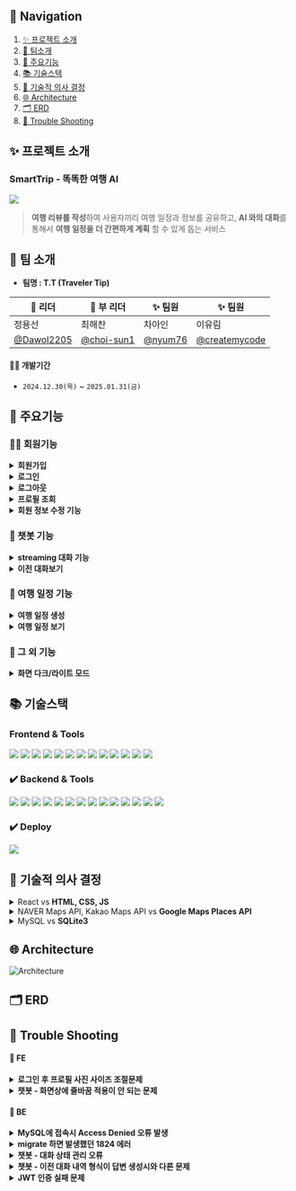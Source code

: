 ## 📖 Navigation

1. [✨ 프로젝트 소개](#-프로젝트-소개)
2. [🥳 팀소개](#-팀-소개)
3. [🔮 주요기능](#-주요기능)
4. [📚️ 기술스택](#️-기술스택)
5. [💭 기술적 의사 결정](#️-기술적-의사-결정)
6. [🌐 Architecture](#-architecture)
7. [🗂 ERD](#-erd)
8. [🚨 Trouble Shooting](#-trouble-shooting)

## ✨ 프로젝트 소개
###  SmartTrip - 똑똑한 여행 AI
![](https://blog.kakaocdn.net/dn/MVDYp/btsL11Tv1zv/3TuYD9yiPKyrNTH94beA9K/img.gif)
> **여행 리뷰를 작성**하여 사용자끼리 여행 일정과 정보를 공유하고,
> **AI 와의 대화**를 통해서 **여행 일정을 더 간편하게 계획** 할 수 있게 돕는 서비스


## 🥳 팀 소개
- **팀명 : T.T (Traveler Tip)**

| 👑 리더 | 👑 부 리더 | ✨ 팀원 | ✨ 팀원 |
| --- | --- | --- | --- |
| 정용선 | 최해찬 | 차아인 | 이유림 |
|[@Dawol2205](https://github.com/Dawol2205)|[@choi-sun1](https://github.com/choi-sun1)|[@nyum76]()|[@createmycode](https://github.com/createmycode)|


#### 🧑‍💻 개발기간
- `2024.12.30(목)` ~ `2025.01.31(금)`

## 🔮 주요기능
### 🧑‍💻 회원기능
<details>
<summary><b>회원가입</b></summary>
<div markdown="1">

![회원가입](https://blog.kakaocdn.net/dn/nEaAy/btsL2eZh13g/ququv8mrbukldzCMxBVdWk/img.gif)

</div>
</details>

<details>
<summary><b>로그인</b></summary>
<div markdown="1">

![로그인](https://img1.daumcdn.net/thumb/R1280x0/?scode=mtistory2&fname=https%3A%2F%2Fblog.kakaocdn.net%2Fdn%2FMb7y2%2FbtsL3Pddhf1%2FnGSmciw2lJlYQSlLKhOHbk%2Fimg.png)

</div>
</details>

<details>
<summary><b>로그아웃</b></summary>
<div markdown="1">

오른쪽 위 프로필 한 번 누르고 로그아웃
![로그아웃](https://img1.daumcdn.net/thumb/R1280x0/?scode=mtistory2&fname=https%3A%2F%2Fblog.kakaocdn.net%2Fdn%2Fdb4piY%2FbtsL26fx1SM%2FSkXJ92Px1reViZAywvhmh0%2Fimg.png)

</div>
</details>


<details>
<summary><b>프로필 조회</b></summary>
<div markdown="1">

![프로필 조회](https://img1.daumcdn.net/thumb/R1280x0/?scode=mtistory2&fname=https%3A%2F%2Fblog.kakaocdn.net%2Fdn%2Fb68miH%2FbtsL4qYkujC%2Fu8xlVvZSM98OYix0l8wYeK%2Fimg.png)

</div>
</details>

<details>
<summary><b>회원 정보 수정 기능</b></summary>
<div markdown="1">

![회원 정보 수정](https://blog.kakaocdn.net/dn/m9Pjq/btsL3qxWM1m/I9N1W6tHk6JEPpkeOCkwE1/img.gif)

</div>
</details>


### 🤖 챗봇 기능
<details>
<summary><b>streaming 대화 기능</b></summary>
<div markdown="1">

![대화 기능](https://blog.kakaocdn.net/dn/cuxZ4M/btsL3mJeZOv/sriFSRYPLQEFK4g8GFm0L0/img.gif)

</div>
</details>

<details>
<summary><b>이전 대화보기</b></summary>
<div markdown="1">

![챗봇 기능](https://blog.kakaocdn.net/dn/baTCTx/btsL2A8TBpD/Axnw5Vf65UDC4uj1V52NH0/img.gif)

</div>
</details>

### 📆 여행 일정 기능
<details>
<summary><b>여행 일정 생성</b></summary>
<div markdown="1">

![](https://img1.daumcdn.net/thumb/R1280x0/?scode=mtistory2&fname=https%3A%2F%2Fblog.kakaocdn.net%2Fdn%2FTG5eD%2FbtsL4prACry%2FG5DLeejGE2rxwUB886mNWK%2Fimg.png)

</div>
</details>

<details>
<summary><b>여행 일정 보기</b></summary>
<div markdown="1">

</div>
</details>

### 🎨 그 외 기능

<details>
<summary><b>화면 다크/라이트 모드</b></summary>
<div markdown="1">

![화면 모드](https://blog.kakaocdn.net/dn/bZxYtm/btsL2aCXu6j/3ht0wz2FXx9OZH2Rzp3kg1/img.gif)

</div>
</details>



## 📚️ 기술스택

### Frontend & Tools

<div>
    <img src="https://img.shields.io/badge/Python-FFD43B?style=for-the-badge&logo=python&logoColor=blue">
    <img src="https://img.shields.io/badge/CSS3-1572B6?style=for-the-badge&logo=css3&logoColor=white">
    <img src="https://img.shields.io/badge/JavaScript-323330?style=for-the-badge&logo=javascript&logoColor=F7DF1E">
    <img src="https://img.shields.io/badge/Slack-4A154B?style=for-the-badge&logo=slack&logoColor=white">
    <img src="https://img.shields.io/badge/Jira-0052CC?style=for-the-badge&logo=Jira&logoColor=white">
    <img src="https://img.shields.io/badge/Notion-000000?style=for-the-badge&logo=notion&logoColor=white">
    <img src="https://img.shields.io/badge/Django-092E20?style=for-the-badge&logo=django&logoColor=green">
    <img src="https://img.shields.io/badge/GIT-E44C30?style=for-the-badge&logo=git&logoColor=white"/>
    <img src="https://img.shields.io/badge/GitHub-100000?style=for-the-badge&logo=github&logoColor=white">
    <img src="https://img.shields.io/badge/Figma-F24E1E?style=for-the-badge&logo=figma&logoColor=white">
    <img src="https://img.shields.io/badge/Colab-F9AB00?style=for-the-badge&logo=googlecolab&color=525252">
    <img src="https://img.shields.io/badge/Visual_Studio_Code-0078D4?style=for-the-badge&logo=visual%20studio%20code&logoColor=white">
    <img src="https://img.shields.io/badge/ZEP-6758ff?style=for-the-badge&logo=visual%20studio%20code&logoColor=white">
</div>


### ✔️ Backend & Tools

<div>
    <img src="https://img.shields.io/badge/Python-FFD43B?style=for-the-badge&logo=python&logoColor=blue">
    <img src="https://camo.githubusercontent.com/4c4a57a11a83f99eafb6eaaaaf65ea43e0fc446fccbf8533aac7e9be1067aaf7/68747470733a2f2f696d672e736869656c64732e696f2f62616467652f446a616e676f2d3039324532303f7374796c653d666f722d7468652d6261646765266c6f676f3d446a616e676f266c6f676f436f6c6f723d7768697465">
    <img src="https://img.shields.io/badge/Postman-FF6C37?style=for-the-badge&logo=Postman&logoColor=white">
    <img src="https://img.shields.io/badge/scikit_learn-F7931E?style=for-the-badge&logo=scikit-learn&logoColor=white">
    <img src="https://img.shields.io/badge/ChatGPT-74aa9c?style=for-the-badge&logo=openai&logoColor=white">
    <img src="https://img.shields.io/badge/Slack-4A154B?style=for-the-badge&logo=slack&logoColor=white"/>
    <img src="https://img.shields.io/badge/Jira-0052CC?style=for-the-badge&logo=Jira&logoColor=white">
    <img src="https://img.shields.io/badge/Notion-000000?style=for-the-badge&logo=notion&logoColor=white">
    <img src="https://img.shields.io/badge/GitHub-100000?style=for-the-badge&logo=github&logoColor=white">
    <img src="https://img.shields.io/badge/GIT-E44C30?style=for-the-badge&logo=git&logoColor=white">
    <img src="https://img.shields.io/badge/Colab-F9AB00?style=for-the-badge&logo=googlecolab&color=525252"/>
    <img src="https://img.shields.io/badge/Visual_Studio_Code-0078D4?style=for-the-badge&logo=visual%20studio%20code&logoColor=white">
    <img src="https://img.shields.io/badge/ZEP-6758ff?style=for-the-badge&logo=visual%20studio%20code&logoColor=white">
    <img src="https://img.shields.io/badge/Sqlite-003B57?style=for-the-badge&logo=sqlite&logoColor=white">
    
</div>

### ✔️ Deploy

<div>
    <img src="https://img.shields.io/badge/AWS_EC2-FF9900?style=for-the-badge&logo=amazonaws&logoColor=white">
</div>

## 💭 기술적 의사 결정

<details>
<summary>React vs <b>HTML, CSS, JS</b></summary>
<div markdown="1">

- 프로젝트가 비교적 간단함.
- 동적인 인터페이스가 크게 필요하지 않음.
- Django 템플릿 엔진이 HTML, CSS, JS 와 완벽히 통합되어 있음.
- 초기 로드가 가볍고 빠름.

위와 같은 이유로 React 를 프론트엔드 프레임 워크로 사용하는 것 대신 HTML, CSS, JS 를 사용하기로 결정함.

</div>
</details>

<details>
<summary>NAVER Maps API, Kakao Maps API vs <b>Google Maps Places API</b></summary>
<div markdown="1">

SmartTrip에서 **사용자 경험 향상, 실시간 데이터 제공, 위치 기반 맞춤 추천**을 구현하는 데 Google Maps API가 더 적합한 것 같아서 선택함.

- Places API를 사용해 사용자 위치 기반으로 인기 장소 추천
- 숙박 조건(예: 가격, 편의 시설 등)에 따라 사용자 맞춤형 숙소 추천
- 특정 지역과 날짜에 열리는 축제 정보를 사용자에게 안내
- 공식문서에 레퍼런스가 가장 잘 정리되있고, 장소 별 리뷰가 가장 많음.

</div>
</details>

<details>
<summary>MySQL vs <b>SQLite3</b></summary>
<div markdown="1">

초반에는 MySQL 로 `settings.py` 도 설정하고 migrate 도 진행해 보았지만, MySQL 이 다중 사용자 환경에서 성능이 더 우수하고 대규모 프로젝트에 좋지만 그만큼 복잡하고  설정이 매우 번거로워서 아래와 같은 이유로 SQLite3 로 변경함.

- 원활한 데이터 공유
- SQL 서버 설정 따로 필요없음.
- 패키지 설치로 쉽게 설치
- 테스트용 데이터 입력 쉬움.

</div>
</details>


## 🌐 Architecture

![Architecture](https://img1.daumcdn.net/thumb/R1280x0/?scode=mtistory2&fname=https%3A%2F%2Fblog.kakaocdn.net%2Fdn%2FRlUBs%2FbtsL4a2l7mo%2FK1VVuknLl0w4KiTaEhhBkK%2Fimg.png)



## 🗂 ERD






## 🚨 Trouble Shooting

#### 🌝 FE

<details>
<summary><b>로그인 후 프로필 사진 사이즈 조절문제</b></summary>
<div markdown="1">



#### 원인

초기에 업로드한 프로필 이미지 사이즈 지정을 하지않음
___

#### 해결
[ 1️⃣ ] 크롬 브라우저 개발자 도구로 해당 위치의 CSS코드 파일 확인 후 해당 코드를 찾고 사이즈 조절 완료

</div>
</details>

<details>
<summary><b>챗봇 - 화면상에 줄바꿈 적용이 안 되는 문제</b></summary>
<div markdown="1">


#### 원인

챗봇 응답 생성시 streaming 기능을 적용시키다가 생성하는 토큰마다 단을 바꾼다는 문제를 해결하려고

메시지가 여러 줄로 입력되어도 HTML에서 한 줄로 출력되도록 해버렸던 것이 문제였음.
___

#### 해결
**❗️ chat.html 을 아래와 같이 수정함**

[ 1️⃣ ] CSS수정 - `.chat-message.user`, `.chat-message.bot` 클래스에 `white-space: pre-wrap;` 속성을 추가하여, HTML 내에서 줄 바꿈이 유지되도록 설정

[ 2️⃣ ] Django 템플릿 필터인 `{{ conversation.user_message|linebreaksbr }}`와 `{{ conversation.bot_reply|linebreaksbr }}`를 사용해 텍스트 내의 줄 바꿈 `(\n)`을 HTML의 `<br>` 태그로 변환

[ 3️⃣ ] `userMessage.replace(/\n/g, "<br>")`로 사용자의 입력에서 줄 바꿈을 `<br>` 로 변환

</div>
</details>

#### 🌚 BE

<details>
<summary><b>MySQL에 접속시 Access Denied 오류 발생</b></summary>
<div markdown="1">



#### 원인

다운 폴더에 기존에 다운받은 것과 충돌이 일어나 MySQL 접속이 불가능
___

#### 해결

[ 1️⃣ ] 아래의 명령어를 차례로 입력해 모두 삭제
- `sudo brew services stop mysql`

- `brew uninstall mysql`

- `rm -rf /opt/homebrew/var/mysql`

- `brew install mysql`


[ 2️⃣ ] 재설치

`brew install mysql`
</div>
</details>

<details>
<summary><b>migrate 하면 발생했던 1824 에러</b></summary>
<div markdown="1">

#### 원인
내 브랜치에서 테스트 했던 DB 와 팀원 브랜치의 DB 내용이 달라서
- `python manage.py makemigrations`
- `python manage.py migrate`

위 명령어 입력하면 발생함

---

#### 해결
각 앱 별로 따로따로 마이그레이션 진행
```zsh
# accounts 앱에 대한 migrate
python manage.py makemigrations accounts

python manage.py migrate accounts

# 위와 같은 방식으로 다른 앱 모두 migrate
```

</div>
</details>


<details>
<summary><b>챗봇 - 대화 상태 관리 오류</b></summary>
<div markdown="1">



#### 원인

ChatState 모델의 `current_step` 상태가 초기화되지 않거나 누락되어 대화 흐름이 끊어짐.
___

#### 해결
[ 1️⃣ ] ChatState.objects.get_or_create() 메서드를 사용하여 사용자별 초기 상태를 항상 생성하도록 설정

[ 2️⃣ ] 대화 단계 전환 로직을 명확히 분리하고, 상태 저장 시 예상치 못한 데이터 손실을 방지하기 위해 모델 필드 검증 추가
</div>
</details>

<details>
<summary><b>챗봇 - 이전 대화 내역 형식이 답변 생성시와 다른 문제</b></summary>
<div markdown="1">


#### 원인

chatbot 앱의 `views.py` 에서

챗봇이 markdown 으로 출력하지 말라는 prompt 의 내용을 무시해서 이 부분을 해결하기 위해 만든 `remove_markdown()` 이라는 함수가

출력시에는 적용되지 않는데, DB 에 저장될 때에만 `clean_reply` 변수를 통해 저장이 되는 것이었음.
___

#### 해결
[ 1️⃣ ] 마크다운 문법 출력 문제는 프롬프팅으로 잘 해결 되었으므로, `remove_markdown` 함수와 이와 관련된 부분 주석 처리

```py
from django.shortcuts import render, redirect
from django.contrib.auth.decorators import login_required
from django.conf import settings
from openai import OpenAI
from .models import Conversation
from .forms import ChatForm
from django.http import StreamingHttpResponse
import time
import re

CLIENT = OpenAI(api_key=settings.OPENAI_API_KEY)

# def remove_markdown(text):
#     text = re.sub(r'\*\*(.*?)\*\*', r'\1', text)
#     text = re.sub(r'\*(.*?)\*', r'\1', text)
#     text = re.sub(r'`(.*?)`', r'\1', text)
#     text = re.sub(r'#+\s', '', text)
#     text = re.sub(r'(\n- |\n\*)', '\n', text)
#     text = text.replace('•', '')
#     text = re.sub(r'(\d+\.\s)', '', text)
#     text = re.sub(r'\n\s*\n', '\n', text)
#     return text.strip()

@login_required
def chat_view(request):
    if request.method == 'GET':
        show_history = request.GET.get('show_history', 'false') == 'true'
        conversations = Conversation.objects.filter(user=request.user).order_by('timestamp') if show_history else []
        return render(request, 'chatbot/chat.html', {'conversations': conversations, 'form': ChatForm(), 'show_history': show_history})

    prompt = '''
    응답을 반드시 **일반 텍스트 형식**으로 작성해야 합니다.

    1. 문장을 **줄글로 이어쓰지 말고, 문단 단위로 구분하세요.**  
    2. 각 문단 사이에 **한 줄(`\n`)의 빈 줄을 추가하세요.**
    3. 문장은 완전한 형태로 작성하고, 문단을 **짧고 간결하게 유지하세요.**
    4. 텍스트만 사용하고, 마크다운을 **절대 포함하지 마세요.**

    예제:
    ---
    사용자: 서울 2박 3일 여행 일정을 추천해줘.
    AI:
    강릉에서의 1박 2일 여행은 정말 멋진 선택이에요!

첫째 날 일정을 추천해볼게요:

오전: 도착 및 카페 탐방
- 아침에 강릉에 도착한 후, 유명한 커피 명소인 ‘강릉커피거리’를 방문해보세요.
- 다양한 카페에서 커피를 즐기며 바다가 보이는 멋진 경치를 감상할 수 있습니다.

점심: 지역 맛집
- ‘초당순두부’나 ‘강릉회센터’ 같은 지역 맛집에서 점심을 먹어보세요.
- 신선한 해산물이나 순두부 요리를 추천합니다.

오후: 경포대 및 해변 산책
- 점심 후 경포대로 이동해보세요.
- 경포대에서 바다를 바라보며 산책하고, 주변 사진도 찍어보세요.
- 경포해변에서 바다에 발을 담그며 여유로운 시간을 가져도 좋습니다.

저녁: 바베큐 혹은 해산물 요리
- 숙소에서 바베큐를 즐길 수도 있고, ‘속초 수산시장’에 가서 신선한 해산물을 즐기는 것도 좋습니다.

밤: 해변 산책 또는 휴식
- 저녁 식사 후에는 해변을 따라 산책하며 일몰을 감상해보세요.
- 숙소에서 자유롭게 휴식을 취하는 것도 좋은 선택이에요.

둘째 날 일정을 제안해드릴게요:

오전: 안목해변 카페 탐방
- 아침 식사 후 안목해변으로 이동해 근처의 카페에서 아침 커피와 간단한 아침을 즐기세요.
- 해안선 따라 걷는 것도 좋은 아침 산책이 됩니다.

오후: 명소 방문 및 돌아가기
- ‘선교장’이나 ‘오죽헌’을 방문해 전통적인 한국의 모습을 느껴보세요.
- 강릉의 역사와 문화를 체험할 수 있는 좋은 기회가 될 것입니다.

이후 여행을 마치고 돌아가는 일정으로 계획하면 좋겠네요. 필요에 따라 일정 수정도 가능하니 언제든지 말씀해 주세요!
    ---

    위 예제와 같은 방식으로 답변하세요.
    '''

    if request.method == 'POST':
        user = request.user
        form = ChatForm(request.POST)
        if form.is_valid():
            user_message = form.cleaned_data["user_message"]

            def generate_response():
                stream = CLIENT.chat.completions.create(
                    model="gpt-4o",
                    stream=True,
                    messages=[
                        {"role": "system", "content": prompt},
                        {"role": "user", "content": user_message}
                    ]
                )

                bot_reply = ""

                for chunk in stream:
                    if hasattr(chunk, "choices") and chunk.choices:
                        delta = chunk.choices[0].delta
                        if hasattr(delta, "content") and delta.content:
                            text = delta.content
                            bot_reply += text
                            yield text.replace('\n', '<br>')
                            time.sleep(0.05)

        #        clean_reply = remove_markdown(bot_reply)

                Conversation.objects.create(
                    user=user,
                    user_message=user_message,
                    bot_reply=bot_reply # 현재 대화 내용과 DB 에 저장되는 이전 대화 내용을 같게 하기 위해 clean_reply 사용 X
                )

            return StreamingHttpResponse(generate_response(), content_type='text/html')

    return render(request, 'chatbot/chat.html', {'form': ChatForm()})


@login_required
def new_chat(request):
    request.session['new_chat'] = True
    return redirect('chatbot:chat')  # chat_view로 리디렉션
```


</div>
</details>

<details>
<summary><b>JWT 인증 실패 문제</b></summary>
<div markdown="1">



#### 원인

API 요청 시 Authorization 헤더에 토큰이 누락되거나 올바르지 않은 포맷으로 전달
___

#### 해결
[ 1️⃣ ] 클라이언트에서 요청 시 헤더에 `Authorization: Bearer <JWT 토큰>`을 올바르게 포함하도록 수정

[ 2️⃣ ] Django REST Framework 에서 `IsAuthenticated` 권한 클래스를 추가하고, 인증 실패 시 적절한 에러 메시지를 반환하도록 예외 처리 구현

</div>
</details>